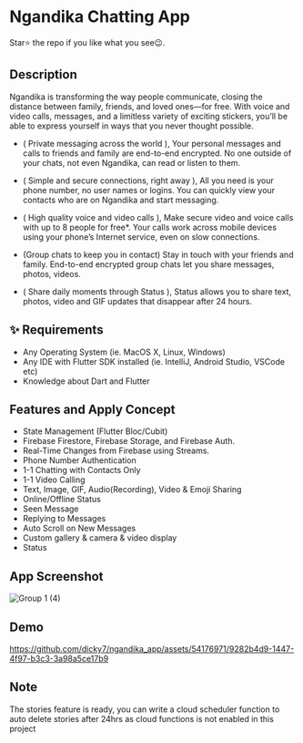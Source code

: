 # Ngandika Chatting App

Star⭐ the repo if you like what you see😉.

## Description

Ngandika is transforming the way people communicate, closing the distance between family, friends, and loved ones—for free. With voice and video calls, messages, and a limitless variety of exciting stickers, you’ll be able to express yourself in ways that you never thought possible.

* ( Private messaging across the world ),
Your personal messages and calls to friends and family are end-to-end encrypted. No one outside of your chats, not even Ngandika, can read or listen to them.

* ( Simple and secure connections, right away ),
All you need is your phone number, no user names or logins. You can quickly view your contacts who are on Ngandika and start messaging.

* ( High quality voice and video calls ),
Make secure video and voice calls with up to 8 people for free*. Your calls work across mobile devices using your phone’s Internet service, even on slow connections.

* (Group chats to keep you in contact)
Stay in touch with your friends and family. End-to-end encrypted group chats let you share messages, photos, videos.

* ( Share daily moments through Status ), 
Status allows you to share text, photos, video and GIF updates that disappear after 24 hours.

## ✨ Requirements

* Any Operating System (ie. MacOS X, Linux, Windows)
* Any IDE with Flutter SDK installed (ie. IntelliJ, Android Studio, VSCode etc)
* Knowledge about Dart and Flutter

## Features and Apply Concept
- State Management (Flutter Bloc/Cubit)
- Firebase Firestore, Firebase Storage, and Firebase Auth.
- Real-Time Changes from Firebase using Streams.
- Phone Number Authentication
- 1-1 Chatting with Contacts Only
- 1-1 Video Calling
- Text, Image, GIF, Audio(Recording), Video & Emoji Sharing
- Online/Offline Status
- Seen Message
- Replying to Messages
- Auto Scroll on New Messages
- Custom gallery & camera & video display
- Status

## App Screenshot

![Group 1 (4)](https://github.com/dicky7/ngandika_app/assets/54176971/cad29341-a340-42e3-861f-6a3af216376e)

## Demo

https://github.com/dicky7/ngandika_app/assets/54176971/9282b4d9-1447-4f97-b3c3-3a98a5ce17b9


## Note
The stories feature is ready, you can write a cloud scheduler function to auto delete stories after 24hrs as cloud functions is not enabled in this project
